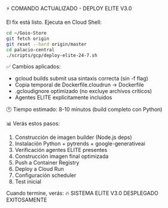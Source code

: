 ⚡ COMANDO ACTUALIZADO - DEPLOY ELITE V3.0

El fix está listo. Ejecuta en Cloud Shell:

```bash
cd ~/Goio-Store
git fetch origin
git reset --hard origin/master
cd palacio-central
./scripts/gcp/deploy-elite-24-7.sh
```

✅ Cambios aplicados:
- gcloud builds submit usa sintaxis correcta (sin -f flag)
- Copia temporal de Dockerfile.cloudrun -> Dockerfile
- .gcloudignore optimizado (no excluye archivos críticos)
- Agentes ELITE explícitamente incluidos

🕐 Tiempo estimado: 8-10 minutos (build completo con Python)

📊 Verás estos pasos:
1. Construcción de imagen builder (Node.js deps)
2. Instalación Python + pytrends + google-generativeai
3. Verificación agentes ELITE presentes
4. Construcción imagen final optimizada
5. Push a Container Registry
6. Deploy a Cloud Run
7. Configuración scheduler
8. Test inicial

Cuando termine, verás:
🔥 SISTEMA ELITE V3.0 DESPLEGADO EXITOSAMENTE
